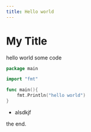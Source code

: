 ```yaml
---
title: Hello world
---
```


# My Title

hello world
some code
```go
package main 

import "fmt"

func main(){
    fmt.Println("hello world")
}
```

- alsdkjf

the end.